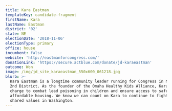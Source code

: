 ```yaml
---
title: Kara Eastman
templateKey: candidate-fragment
firstName: Kara
lastName: Eastman
district: '02'
state: NE
electionDate: '2018-11-06'
electionType: primary
office: house
incumbent: false
website: 'http://eastmanforcongress.com/'
donationLink: 'https://secure.actblue.com/donate/jd-karaeastman'
outcome: Won
image: /img/jd_site_karaeastman_550x600_061218.jpg
blurb: >-
  Kara Eastman is a longtime community leader running for Congress in Nebraska’s
  2nd District. As the founder of the Omaha Healthy Kids Alliance, Kara led the
  charge to combat lead poisoning in children and ensure access to safe, green
  affordable housing. We know we can count on Kara to continue to fight for our
  shared values in Washington.
---
```


